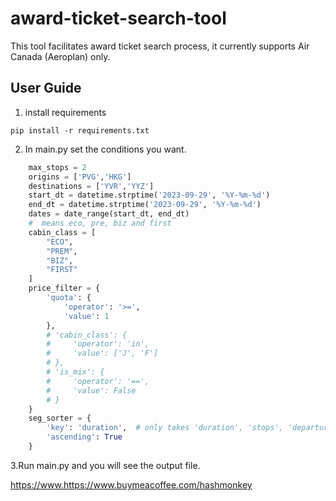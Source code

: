 # award-ticket-search-tool
This tool facilitates award ticket search process, it currently supports Air Canada (Aeroplan) only.

## User Guide
1. install requirements
```
pip install -r requirements.txt
```
2. In main.py set the conditions you want.
```python
    max_stops = 2
    origins = ['PVG','HKG']
    destinations = ['YVR','YYZ']
    start_dt = datetime.strptime('2023-09-29', '%Y-%m-%d')
    end_dt = datetime.strptime('2023-09-29', '%Y-%m-%d')
    dates = date_range(start_dt, end_dt)
    #  means eco, pre, biz and first
    cabin_class = [
        "ECO",
        "PREM",
        "BIZ",
        "FIRST"
    ]
    price_filter = {
        'quota': {
            'operator': '>=',
            'value': 1
        },
        # 'cabin_class': {
        #     'operator': 'in',
        #     'value': ['J', 'F']
        # },
        # 'is_mix': {
        #     'operator': '==',
        #     'value': False
        # }
    }
    seg_sorter = {
        'key': 'duration',  # only takes 'duration', 'stops', 'departure_time' and 'arrival_time'.
        'ascending': True
    }
```
3.Run main.py and you will see the output file.

https://www.https://www.buymeacoffee.com/hashmonkey
